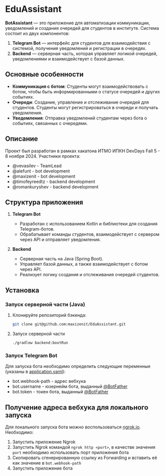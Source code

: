 # EduAssistant

**BotAssistant** — это приложение для автоматизации коммуникации, уведомлений и создания очередей для студентов в институте. Система состоит из двух компонентов:

1. **Telegram Bot** — интерфейс для студентов для взаимодействия с системой, получения уведомлений и регистрации в очередях.
2. **Backend** — серверная часть, которая управляет логикой очередей, уведомлениями и взаимодействует с базой данных.

## Основные особенности

- **Коммуникация с ботом**: Студенты могут взаимодействовать с ботом, чтобы быть информированными о статусе очередей и других событиях.
- **Очереди**: Создание, управление и отслеживание очередей для студентов. Студенты могут регистрироваться в очереди и получать уведомления.
- **Уведомления**: Отправка уведомлений студентам через бота о событиях, связанных с очередями.

## Описание
Проект был разработан в рамках хакатона ИТМО ИПКН DevDays Fall 5 - 8 ноября 2024.
Участники проекта:

- @vevasilev - TeamLead 
- @alefunt - bot development 
- @maxizenit - bot development 
- @timofeyreedtz - backend development 
- @romankuryshev - backend development

## Структура приложения

1. **Telegram Bot**
    - Разработан с использованием Kotlin и библиотеки для создания Telegram-ботов.
    - Обрабатывает команды студентов, взаимодействует с сервером через API и отправляет уведомления.

2. **Backend**
    - Серверная часть на Java (Spring Boot).
    - Управляет базой данных, а также взаимодействует с ботом через API.
    - Реализует логику создания и отслеживания очередей студентов.

## Установка

### Запуск серверной части (Java)

1. Клонируйте репозиторий бэкенда:
   ```bash
   git clone git@github.com:maxizenit/EduAssistant.git
   ```
2. Запуск серверной части
   ```bash
   ./gradlew backend:bootRun
   ```

### Запуск Telegram Bot

Для запуска бота необходимо определить следующие переменные (указаны
в [application.yaml](src/main/resources/application.yaml)):

* bot.webhook-path - адрес вебхука
* bot.username - юзернейм бота, выданный [@BotFather](https://t.me/BotFather)
* bot.token - токен бота, выданный [@BotFather](https://t.me/BotFather)

## Получение адреса вебхука для локального запуска

Для локального запуска бота можно воспользоваться [ngrok.io](https://ngrok.io). Необходимо:

1. Запустить приложение Ngrok
2. Запустить Ngrok командой `ngrok http <port>`, в качестве значения `port` необходимо использовать порт приложения бота
3. Скопировать сгенерированную ссылку из Forwarding и вставить её как значение в `bot.webhook-path`
4. Запустить приложение бота
